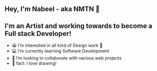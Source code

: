 ## Hey, I'm Nabeel - aka NMTN 👋

## I'm an Artist and working towards to become a Full stack Developer!
- 😀 I’m interested in all kind of Design work 🎨
- 💻 I’m currently learning Software Development
- 💞️ I’m looking to collaborate with various web projects
- 🏹 fact: I love drawing!
